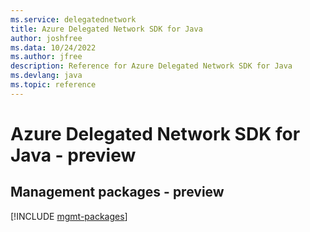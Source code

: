 ```yaml
---
ms.service: delegatednetwork
title: Azure Delegated Network SDK for Java
author: joshfree
ms.data: 10/24/2022
ms.author: jfree
description: Reference for Azure Delegated Network SDK for Java
ms.devlang: java
ms.topic: reference
---
```

# Azure Delegated Network SDK for Java - preview

## Management packages - preview
[!INCLUDE [mgmt-packages](delegated-network-mgmt-index.md)]